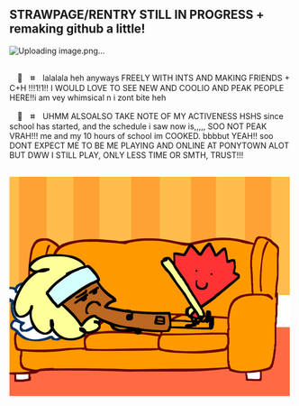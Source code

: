 ## STRAWPAGE/RENTRY STILL IN PROGRESS + remaking github a little!

![Uploading image.png…](https://media.discordapp.net/attachments/1367450136774578199/1387256944061976686/73ec053f58b4036722aa9191f26ce4df.png?ex=68819935&is=688047b5&hm=3cb4662ad29e62a1b6588946316b4d5f930a93a335db643ed955a6d361e85006&=&format=webp&quality=lossless)

##

　🪭　**⌗**　lalalala heh anyways FREELY WITH INTS AND MAKING FRIENDS + C+H !!!1!1!! I WOULD LOVE TO SEE NEW AND COOLIO AND PEAK PEOPLE HERE!!i am vey whimsical n i zont bite heh

　🪭　**⌗**　UHMM ALSOALSO TAKE NOTE OF MY ACTIVENESS HSHS since school has started, and the schedule i saw now is,,,,, SOO NOT PEAK VRAH!!! me and my 10 hours of school im COOKED. bbbbut YEAH!! soo DONT EXPECT ME TO BE ME PLAYING AND ONLINE AT PONYTOWN ALOT BUT DWW I STILL PLAY, ONLY LESS TIME OR SMTH, TRUST!!! 
 
##
 
![image](https://github.com/fanielle/fanielle/blob/main/fan-paintbrush.gif?raw=true)
